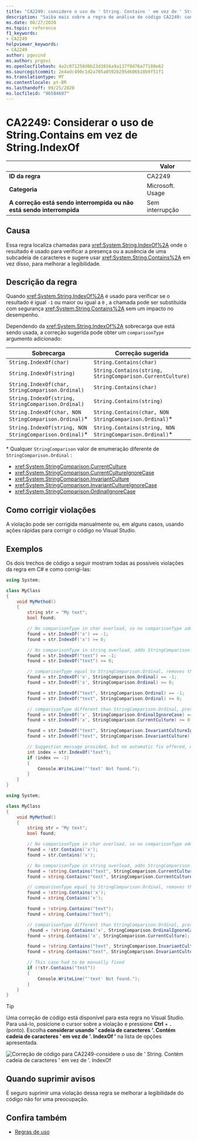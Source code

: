 ```yaml
---
title: "CA2249: considere o uso de ' String. Contains ' em vez de ' String. IndexOf ' (análise de código)"
description: "Saiba mais sobre a regra de análise de código CA2249: considere o uso de ' String. Contains ' em vez de ' String. IndexOf '"
ms.date: 08/27/2020
ms.topic: reference
f1_keywords:
- CA2249
helpviewer_keywords:
- CA2249
author: pgovind
ms.author: prgovi
ms.openlocfilehash: 4a2c071258d6b23d3816a9a137f8d76a77188e62
ms.sourcegitcommit: 2e4adc490c1d2a705a0592b295d606b10b9f51f1
ms.translationtype: MT
ms.contentlocale: pt-BR
ms.lasthandoff: 09/25/2020
ms.locfileid: "96584697"
---
```

# <a name="ca2249-consider-using-stringcontains-instead-of-stringindexof"></a>CA2249: Considerar o uso de String.Contains em vez de String.IndexOf

| | Valor |
|-|-|
| **ID da regra** |CA2249|
| **Categoria** |Microsoft. Usage|
| **A correção está sendo interrompida ou não está sendo interrompida** |Sem interrupção|

## <a name="cause"></a>Causa

Essa regra localiza chamadas para <xref:System.String.IndexOf%2A> onde o resultado é usado para verificar a presença ou a ausência de uma subcadeia de caracteres e sugere usar <xref:System.String.Contains%2A> em vez disso, para melhorar a legibilidade.

## <a name="rule-description"></a>Descrição da regra

Quando <xref:System.String.IndexOf%2A> é usado para verificar se o resultado é igual `-1` ou maior ou igual a `0` , a chamada pode ser substituída com segurança <xref:System.String.Contains%2A> sem um impacto no desempenho.

Dependendo da <xref:System.String.IndexOf%2A> sobrecarga que está sendo usada, a correção sugerida pode obter um `comparisonType` argumento adicionado:

| Sobrecarga | Correção sugerida |
|----|----|
| `String.IndexOf(char)` | `String.Contains(char)` |
| `String.IndexOf(string)` | `String.Contains(string, StringComparison.CurrentCulture)` |
| `String.IndexOf(char, StringComparison.Ordinal)` | `String.Contains(char)` |
| `String.IndexOf(string, StringComparison.Ordinal)` | `String.Contains(string)` |
| `String.IndexOf(char, NON StringComparison.Ordinal)`\* | `String.Contains(char, NON StringComparison.Ordinal)`\* |
| `String.IndexOf(string, NON StringComparison.Ordinal)`\* | `String.Contains(string, NON StringComparison.Ordinal)`\* |

\* Qualquer `StringComparison` valor de enumeração diferente de `StringComparison.Ordinal` :

- <xref:System.StringComparison.CurrentCulture>
- <xref:System.StringComparison.CurrentCultureIgnoreCase>
- <xref:System.StringComparison.InvariantCulture>
- <xref:System.StringComparison.InvariantCultureIgnoreCase>
- <xref:System.StringComparison.OrdinalIgnoreCase>

## <a name="how-to-fix-violations"></a>Como corrigir violações

A violação pode ser corrigida manualmente ou, em alguns casos, usando ações rápidas para corrigir o código no Visual Studio.

## <a name="examples"></a>Exemplos

Os dois trechos de código a seguir mostram todas as possíveis violações da regra em C# e como corrigi-las:

```csharp
using System;

class MyClass
{
    void MyMethod()
    {
        string str = "My text";
        bool found;

        // No comparisonType in char overload, so no comparisonType added in resulting fix
        found = str.IndexOf('x') == -1;
        found = str.IndexOf('x') >= 0;

        // No comparisonType in string overload, adds StringComparison.CurrentCulture to resulting fix
        found = str.IndexOf("text") == -1;
        found = str.IndexOf("text") >= 0;

        // comparisonType equal to StringComparison.Ordinal, removes the argument
        found = str.IndexOf('x', StringComparison.Ordinal) == -1;
        found = str.IndexOf('x', StringComparison.Ordinal) >= 0;

        found = str.IndexOf("text", StringComparison.Ordinal) == -1;
        found = str.IndexOf("text", StringComparison.Ordinal) >= 0;

        // comparisonType different than StringComparison.Ordinal, preserves the argument
        found = str.IndexOf('x', StringComparison.OrdinalIgnoreCase) == -1;
        found = str.IndexOf('x', StringComparison.CurrentCulture) >= 0;

        found = str.IndexOf("text", StringComparison.InvariantCultureIgnoreCase) == -1;
        found = str.IndexOf("text", StringComparison.InvariantCulture) >= 0;

        // Suggestion message provided, but no automatic fix offered, must be fixed manually
        int index = str.IndexOf("text");
        if (index == -1)
        {
            Console.WriteLine("'text' Not found.");
        }
    }
}
```

```csharp
using System;

class MyClass
{
    void MyMethod()
    {
        string str = "My text";
        bool found;

        // No comparisonType in char overload, so no comparisonType added in resulting fix
        found = !str.Contains('x');
        found = str.Contains('x');

        // No comparisonType in string overload, adds StringComparison.CurrentCulture to resulting fix
        found = !string.Contains("text", StringComparison.CurrentCulture);
        found = string.Contains("text", StringComparison.CurrentCulture);

        // comparisonType equal to StringComparison.Ordinal, removes the argument
        found = !string.Contains('x');
        found = string.Contains('x');

        found = !string.Contains("text");
        found = string.Contains("text");

        // comparisonType different than StringComparison.Ordinal, preserves the argument
        ;found = !string.Contains('x', StringComparison.OrdinalIgnoreCase)
        found = string.Contains('x', StringComparison.CurrentCulture);

        found = !string.Contains("text", StringComparison.InvariantCultureIgnoreCase);
        found = string.Contains("text", StringComparison.InvariantCulture);

        // This case had to be manually fixed
        if (!str.Contains("text"))
        {
            Console.WriteLine("'text' Not found.");
        }
    }
}
```

> [!TIP]
> Uma correção de código está disponível para esta regra no Visual Studio. Para usá-lo, posicione o cursor sobre a violação e pressione **Ctrl** + **.** (ponto). Escolha **considerar usando ' cadeia de caracteres '. Contém cadeia de caracteres ' em vez de '. IndexOf '** na lista de opções apresentada.
>
> ![Correção de código para CA2249-considere o uso de ' String. Contém cadeia de caracteres ' em vez de '. IndexOf](media/ca2249-codefix.png)

## <a name="when-to-suppress-warnings"></a>Quando suprimir avisos

É seguro suprimir uma violação dessa regra se melhorar a legibilidade do código não for uma preocupação.

## <a name="see-also"></a>Confira também

- [Regras de uso](usage-warnings.md)
